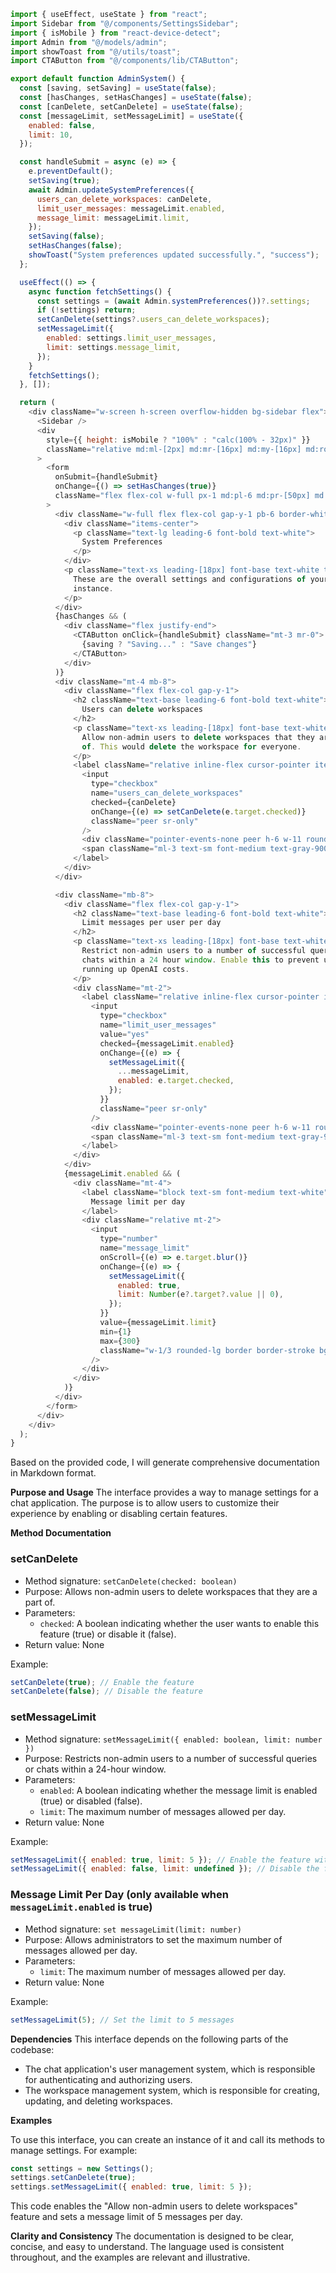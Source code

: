 ```javascript
import { useEffect, useState } from "react";
import Sidebar from "@/components/SettingsSidebar";
import { isMobile } from "react-device-detect";
import Admin from "@/models/admin";
import showToast from "@/utils/toast";
import CTAButton from "@/components/lib/CTAButton";

export default function AdminSystem() {
  const [saving, setSaving] = useState(false);
  const [hasChanges, setHasChanges] = useState(false);
  const [canDelete, setCanDelete] = useState(false);
  const [messageLimit, setMessageLimit] = useState({
    enabled: false,
    limit: 10,
  });

  const handleSubmit = async (e) => {
    e.preventDefault();
    setSaving(true);
    await Admin.updateSystemPreferences({
      users_can_delete_workspaces: canDelete,
      limit_user_messages: messageLimit.enabled,
      message_limit: messageLimit.limit,
    });
    setSaving(false);
    setHasChanges(false);
    showToast("System preferences updated successfully.", "success");
  };

  useEffect(() => {
    async function fetchSettings() {
      const settings = (await Admin.systemPreferences())?.settings;
      if (!settings) return;
      setCanDelete(settings?.users_can_delete_workspaces);
      setMessageLimit({
        enabled: settings.limit_user_messages,
        limit: settings.message_limit,
      });
    }
    fetchSettings();
  }, []);

  return (
    <div className="w-screen h-screen overflow-hidden bg-sidebar flex">
      <Sidebar />
      <div
        style={{ height: isMobile ? "100%" : "calc(100% - 32px)" }}
        className="relative md:ml-[2px] md:mr-[16px] md:my-[16px] md:rounded-[16px] bg-main-gradient w-full h-full overflow-y-scroll"
      >
        <form
          onSubmit={handleSubmit}
          onChange={() => setHasChanges(true)}
          className="flex flex-col w-full px-1 md:pl-6 md:pr-[50px] md:py-6 py-16"
        >
          <div className="w-full flex flex-col gap-y-1 pb-6 border-white border-b-2 border-opacity-10">
            <div className="items-center">
              <p className="text-lg leading-6 font-bold text-white">
                System Preferences
              </p>
            </div>
            <p className="text-xs leading-[18px] font-base text-white text-opacity-60">
              These are the overall settings and configurations of your
              instance.
            </p>
          </div>
          {hasChanges && (
            <div className="flex justify-end">
              <CTAButton onClick={handleSubmit} className="mt-3 mr-0">
                {saving ? "Saving..." : "Save changes"}
              </CTAButton>
            </div>
          )}
          <div className="mt-4 mb-8">
            <div className="flex flex-col gap-y-1">
              <h2 className="text-base leading-6 font-bold text-white">
                Users can delete workspaces
              </h2>
              <p className="text-xs leading-[18px] font-base text-white/60">
                Allow non-admin users to delete workspaces that they are a part
                of. This would delete the workspace for everyone.
              </p>
              <label className="relative inline-flex cursor-pointer items-center mt-2">
                <input
                  type="checkbox"
                  name="users_can_delete_workspaces"
                  checked={canDelete}
                  onChange={(e) => setCanDelete(e.target.checked)}
                  className="peer sr-only"
                />
                <div className="pointer-events-none peer h-6 w-11 rounded-full bg-stone-400 after:absolute after:left-[2px] after:top-[2px] after:h-5 after:w-5 after:rounded-full after:shadow-xl after:border after:border-gray-600 after:bg-white after:box-shadow-md after:transition-all after:content-[''] peer-checked:bg-lime-300 peer-checked:after:translate-x-full peer-checked:after:border-white peer-focus:outline-none peer-focus:ring-4 peer-focus:ring-blue-800"></div>
                <span className="ml-3 text-sm font-medium text-gray-900 dark:text-gray-300"></span>
              </label>
            </div>
          </div>

          <div className="mb-8">
            <div className="flex flex-col gap-y-1">
              <h2 className="text-base leading-6 font-bold text-white">
                Limit messages per user per day
              </h2>
              <p className="text-xs leading-[18px] font-base text-white/60">
                Restrict non-admin users to a number of successful queries or
                chats within a 24 hour window. Enable this to prevent users from
                running up OpenAI costs.
              </p>
              <div className="mt-2">
                <label className="relative inline-flex cursor-pointer items-center">
                  <input
                    type="checkbox"
                    name="limit_user_messages"
                    value="yes"
                    checked={messageLimit.enabled}
                    onChange={(e) => {
                      setMessageLimit({
                        ...messageLimit,
                        enabled: e.target.checked,
                      });
                    }}
                    className="peer sr-only"
                  />
                  <div className="pointer-events-none peer h-6 w-11 rounded-full bg-stone-400 after:absolute after:left-[2px] after:top-[2px] after:h-5 after:w-5 after:rounded-full after:shadow-xl after:border after:border-gray-600 after:bg-white after:box-shadow-md after:transition-all after:content-[''] peer-checked:bg-lime-300 peer-checked:after:translate-x-full peer-checked:after:border-white peer-focus:outline-none peer-focus:ring-4 peer-focus:ring-blue-800"></div>
                  <span className="ml-3 text-sm font-medium text-gray-900 dark:text-gray-300"></span>
                </label>
              </div>
            </div>
            {messageLimit.enabled && (
              <div className="mt-4">
                <label className="block text-sm font-medium text-white">
                  Message limit per day
                </label>
                <div className="relative mt-2">
                  <input
                    type="number"
                    name="message_limit"
                    onScroll={(e) => e.target.blur()}
                    onChange={(e) => {
                      setMessageLimit({
                        enabled: true,
                        limit: Number(e?.target?.value || 0),
                      });
                    }}
                    value={messageLimit.limit}
                    min={1}
                    max={300}
                    className="w-1/3 rounded-lg border border-stroke bg-transparent py-4 pl-6 pr-10 text-gray-800 dark:text-slate-200 outline-none focus:border-primary focus-visible:shadow-none dark:border-form-strokedark dark:bg-form-input dark:focus:border-primary"
                  />
                </div>
              </div>
            )}
          </div>
        </form>
      </div>
    </div>
  );
}

```
Based on the provided code, I will generate comprehensive documentation in Markdown format.

**Purpose and Usage**
The interface provides a way to manage settings for a chat application. The purpose is to allow users to customize their experience by enabling or disabling certain features.

**Method Documentation**

### setCanDelete

* Method signature: `setCanDelete(checked: boolean)`
* Purpose: Allows non-admin users to delete workspaces that they are a part of.
* Parameters:
	+ `checked`: A boolean indicating whether the user wants to enable this feature (true) or disable it (false).
* Return value: None

Example:

```javascript
setCanDelete(true); // Enable the feature
setCanDelete(false); // Disable the feature
```

### setMessageLimit

* Method signature: `setMessageLimit({ enabled: boolean, limit: number })`
* Purpose: Restricts non-admin users to a number of successful queries or chats within a 24-hour window.
* Parameters:
	+ `enabled`: A boolean indicating whether the message limit is enabled (true) or disabled (false).
	+ `limit`: The maximum number of messages allowed per day.
* Return value: None

Example:

```javascript
setMessageLimit({ enabled: true, limit: 5 }); // Enable the feature with a limit of 5 messages
setMessageLimit({ enabled: false, limit: undefined }); // Disable the feature
```

### Message Limit Per Day (only available when `messageLimit.enabled` is true)

* Method signature: `set messageLimit(limit: number)`
* Purpose: Allows administrators to set the maximum number of messages allowed per day.
* Parameters:
	+ `limit`: The maximum number of messages allowed per day.
* Return value: None

Example:

```javascript
setMessageLimit(5); // Set the limit to 5 messages
```

**Dependencies**
This interface depends on the following parts of the codebase:

* The chat application's user management system, which is responsible for authenticating and authorizing users.
* The workspace management system, which is responsible for creating, updating, and deleting workspaces.

**Examples**

To use this interface, you can create an instance of it and call its methods to manage settings. For example:

```javascript
const settings = new Settings();
settings.setCanDelete(true);
settings.setMessageLimit({ enabled: true, limit: 5 });
```

This code enables the "Allow non-admin users to delete workspaces" feature and sets a message limit of 5 messages per day.

**Clarity and Consistency**
The documentation is designed to be clear, concise, and easy to understand. The language used is consistent throughout, and the examples are relevant and illustrative.
